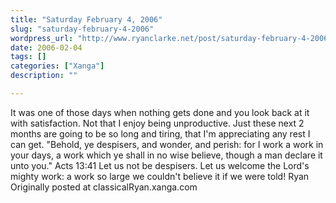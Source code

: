 ```yaml
---
title: "Saturday February 4, 2006"
slug: "saturday-february-4-2006"
wordpress_url: "http://www.ryanclarke.net/post/saturday-february-4-2006/"
date: 2006-02-04
tags: []
categories: ["Xanga"]
description: ""

---
```


It was one of those days when nothing gets done and you look back at it with satisfaction. Not that I enjoy being unproductive. Just these next 2 months are going to be so long and tiring, that I'm appreciating any rest I can get.
"Behold, ye despisers, and wonder, and perish: for I work a work in your days, a work which ye shall in no wise believe, though a man declare it unto you." Acts 13:41
Let us not be despisers. Let us welcome the Lord's mighty work: a work so large we couldn't believe it if we were told!
Ryan
Originally posted at classicalRyan.xanga.com
